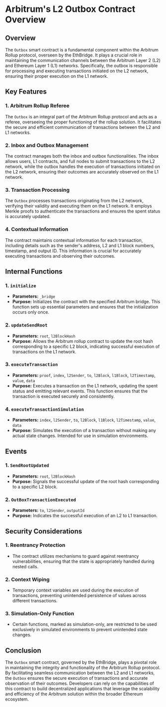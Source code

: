 # Arbitrum's L2 Outbox Contract Overview

## Overview

The `Outbox` smart contract is a fundamental component within the Arbitrum Rollup protocol, overseen by the EthBridge. It plays a crucial role in maintaining the communication channels between the Arbitrum Layer 2 (L2) and Ethereum Layer 1 (L1) networks. Specifically, the outbox is responsible for processing and executing transactions initiated on the L2 network, ensuring their proper execution on the L1 network.

## Key Features

### 1. Arbitrum Rollup Referee
The `Outbox` is an integral part of the Arbitrum Rollup protocol and acts as a referee, overseeing the proper functioning of the rollup solution. It facilitates the secure and efficient communication of transactions between the L2 and L1 networks.

### 2. Inbox and Outbox Management
The contract manages both the inbox and outbox functionalities. The inbox allows users, L1 contracts, and full nodes to submit transactions to the L2 network, while the outbox handles the execution of transactions initiated on the L2 network, ensuring their outcomes are accurately observed on the L1 network.

### 3. Transaction Processing
The `Outbox` processes transactions originating from the L2 network, verifying their validity and executing them on the L1 network. It employs Merkle proofs to authenticate the transactions and ensures the spent status is accurately updated.

### 4. Contextual Information
The contract maintains contextual information for each transaction, including details such as the sender's address, L2 and L1 block numbers, timestamp, and output ID. This information is crucial for accurately executing transactions and observing their outcomes.

## Internal Functions

### 1. `initialize`
- **Parameters:** `_bridge`
- **Purpose:** Initializes the contract with the specified Arbitrum bridge. This function sets up essential parameters and ensures that the initialization occurs only once.

### 2. `updateSendRoot`
- **Parameters:** `root`, `l2BlockHash`
- **Purpose:** Allows the Arbitrum rollup contract to update the root hash corresponding to a specific L2 block, indicating successful execution of transactions on the L1 network.

### 3. `executeTransaction`
- **Parameters:** `proof`, `index`, `l2Sender`, `to`, `l2Block`, `l1Block`, `l2Timestamp`, `value`, `data`
- **Purpose:** Executes a transaction on the L1 network, updating the spent status and emitting relevant events. This function ensures that the transaction is executed securely and consistently.

### 4. `executeTransactionSimulation`
- **Parameters:** `index`, `l2Sender`, `to`, `l2Block`, `l1Block`, `l2Timestamp`, `value`, `data`
- **Purpose:** Simulates the execution of a transaction without making any actual state changes. Intended for use in simulation environments.

## Events

### 1. `SendRootUpdated`
- **Parameters:** `root`, `l2BlockHash`
- **Purpose:** Signals the successful update of the root hash corresponding to a specific L2 block.

### 2. `OutBoxTransactionExecuted`
- **Parameters:** `to`, `l2Sender`, `outputId`
- **Purpose:** Indicates the successful execution of an L2 to L1 transaction.

## Security Considerations

### 1. Reentrancy Protection
- The contract utilizes mechanisms to guard against reentrancy vulnerabilities, ensuring that the state is appropriately handled during nested calls.

### 2. Context Wiping
- Temporary context variables are used during the execution of transactions, preventing unintended persistence of values across different transactions.

### 3. Simulation-Only Function
- Certain functions, marked as simulation-only, are restricted to be used exclusively in simulated environments to prevent unintended state changes.

## Conclusion

The `Outbox` smart contract, governed by the EthBridge, plays a pivotal role in maintaining the integrity and functionality of the Arbitrum Rollup protocol. By facilitating seamless communication between the L2 and L1 networks, the `Outbox` ensures the secure execution of transactions and accurate observation of their outcomes. Developers can rely on the capabilities of this contract to build decentralized applications that leverage the scalability and efficiency of the Arbitrum solution within the broader Ethereum ecosystem.